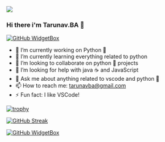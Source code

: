 ![](https://komarev.com/ghpvc/?username=TarunavBA&style=flat-square)

### Hi there  i'm Tarunav.BA 👋

[![GitHub WidgetBox](https://github-widgetbox.vercel.app/api/profile?username=TarunavBA&data=followers,repositories,stars,commits)](https://github.com/TarunavBa)


- 🔭 I’m currently working on Python 🐍
- 🌱 I’m currently learning everything related to python
- 👯 I’m looking to collaborate on python 🐍 projects
- 🤔 I’m looking for help with java ☕ and JavaScript
- 💬 Ask me about anything related to vscode and python 🐍
- 📫 How to reach me: tarunavba@gmail.com
- ⚡ Fun fact: I like VSCode! 

[![trophy](https://github-profile-trophy.vercel.app/?username=TarunavBA&theme=onedark)](https://github.com/TarunavBA)

[![GitHub Streak](http://github-readme-streak-stats.herokuapp.com?user=TarunavBA&theme=flag-india)](https://git.io/streak-stats)

[![GitHub WidgetBox](https://github-widgetbox.vercel.app/api/skills?languages=python,html,css,mysql)](https://github.com/Jurredr/github-widgetbox)


